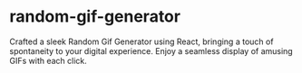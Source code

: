 # random-gif-generator
Crafted a sleek Random Gif Generator using React, bringing a touch of spontaneity to your digital experience. Enjoy a seamless display of amusing GIFs with each click.
